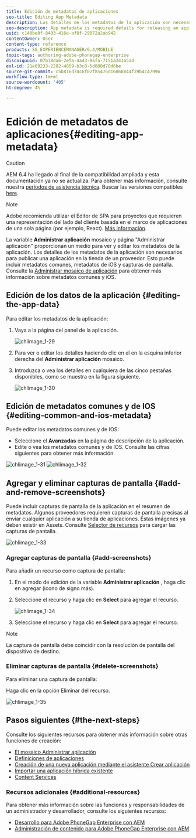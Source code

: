 ```yaml
---
title: Edición de metadatos de aplicaciones
seo-title: Editing App Metadata
description: Los detalles de los metadatos de la aplicación son necesarios para publicar una aplicación en la tienda de un proveedor. Siga esta página para obtener más información sobre la edición de datos de aplicaciones.
seo-description: App metadata is required details for releasing an application to a vendor's store. Follow this page to learn about editing app data.
uuid: c140be0f-8403-416e-af0f-29072a2ab942
contentOwner: User
content-type: reference
products: SG_EXPERIENCEMANAGER/6.4/MOBILE
topic-tags: authoring-adobe-phonegap-enterprise
discoiquuid: 07b38da6-2efa-4a43-9afa-7151a241a5ad
exl-id: 21e89233-2282-4859-b3c8-5d880d70d6be
source-git-commit: c5b816d74c6f02f85476d16868844f39b4c47996
workflow-type: tm+mt
source-wordcount: '405'
ht-degree: 4%

---
```


# Edición de metadatos de aplicaciones{#editing-app-metadata}

>[!CAUTION]
>
>AEM 6.4 ha llegado al final de la compatibilidad ampliada y esta documentación ya no se actualiza. Para obtener más información, consulte nuestra [períodos de asistencia técnica](https://helpx.adobe.com/es/support/programs/eol-matrix.html). Buscar las versiones compatibles [here](https://experienceleague.adobe.com/docs/).

>[!NOTE]
>
>Adobe recomienda utilizar el Editor de SPA para proyectos que requieren una representación del lado del cliente basada en el marco de aplicaciones de una sola página (por ejemplo, React). [Más información](/help/sites-developing/spa-overview.md).

La variable **Administrar aplicación** mosaico y página &quot;Administrar aplicación&quot; proporcionan un medio para ver y editar los metadatos de la aplicación. Los detalles de los metadatos de la aplicación son necesarios para publicar una aplicación en la tienda de un proveedor. Esto puede incluir metadatos comunes, metadatos de iOS y capturas de pantalla. Consulte la [Administrar mosaico de aplicación](/help/mobile/phonegap-app-details-tile.md) para obtener más información sobre metadatos comunes y iOS.

## Edición de los datos de la aplicación {#editing-the-app-data}

Para editar los metadatos de la aplicación:

1. Vaya a la página del panel de la aplicación.

   ![chlimage_1-29](assets/chlimage_1-29.png)

1. Para ver o editar los detalles haciendo clic en el en la esquina inferior derecha del **Administrar aplicación** mosaico.

1. Introduzca o vea los detalles en cualquiera de las cinco pestañas disponibles, como se muestra en la figura siguiente.

   ![chlimage_1-30](assets/chlimage_1-30.png)

## Edición de metadatos comunes y de IOS {#editing-common-and-ios-metadata}

Puede editar los metadatos comunes y de IOS:

* Seleccione el **Avanzadas** en la página de descripción de la aplicación.
* Edite o vea los metadatos comunes y de IOS. Consulte las cifras siguientes para obtener más información.

![chlimage_1-31](assets/chlimage_1-31.png) ![chlimage_1-32](assets/chlimage_1-32.png)

## Agregar y eliminar capturas de pantalla {#add-and-remove-screenshots}

Puede incluir capturas de pantalla de la aplicación en el resumen de metadatos. Algunos proveedores requieren capturas de pantalla precisas al enviar cualquier aplicación a su tienda de aplicaciones. Estas imágenes ya deben existir en Assets. Consulte [Selector de recursos](/help/assets/asset-selector.md) para cargar las capturas de pantalla.

![chlimage_1-33](assets/chlimage_1-33.png)

### Agregar capturas de pantalla {#add-screenshots}

Para añadir un recurso como captura de pantalla:

1. En el modo de edición de la variable **Administrar aplicación** , haga clic en agregar (icono de signo más).
1. Seleccione el recurso y haga clic en **Select** para agregar el recurso.

   ![chlimage_1-34](assets/chlimage_1-34.png)

1. Seleccione el recurso y haga clic en **Select** para agregar el recurso.

>[!NOTE]
>
>La captura de pantalla debe coincidir con la resolución de pantalla del dispositivo de destino.

### Eliminar capturas de pantalla {#delete-screenshots}

Para eliminar una captura de pantalla:

Haga clic en la opción Eliminar del recurso.

![chlimage_1-35](assets/chlimage_1-35.png)

## Pasos siguientes {#the-next-steps}

Consulte los siguientes recursos para obtener más información sobre otras funciones de creación:

* [El mosaico Administrar aplicación](/help/mobile/phonegap-app-details-tile.md)
* [Definiciones de aplicaciones](/help/mobile/phonegap-app-definitions.md)
* [Creación de una nueva aplicación mediante el asistente Crear aplicación](/help/mobile/phonegap-create-new-app.md)
* [Importar una aplicación híbrida existente](/help/mobile/phonegap-adding-content-to-imported-app.md)
* [Content Services](/help/mobile/develop-content-as-a-service.md)

### Recursos adicionales {#additional-resources}

Para obtener más información sobre las funciones y responsabilidades de un administrador y desarrollador, consulte los siguientes recursos:

* [Desarrollo para Adobe PhoneGap Enterprise con AEM](/help/mobile/developing-in-phonegap.md)
* [Administración de contenido para Adobe PhoneGap Enterprise con AEM](/help/mobile/administer-phonegap.md)
